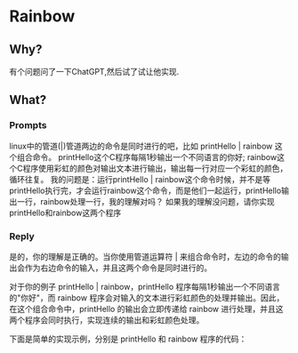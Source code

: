 # Rainbow

## Why?

有个问题问了一下ChatGPT,然后试了试让他实现.

## What?

### Prompts

linux中的管道(|)管道两边的命令是同时进行的吧，比如 printHello | rainbow 这个组合命令。
printHello这个C程序每隔1秒输出一个不同语言的你好;
rainbow这个C程序使用彩虹的颜色对输出文本进行输出，输出每一行对应一个彩虹的颜色，循环往复。
我的问题是：运行printHello | rainbow这个命令时候，并不是等printHello执行完，才会运行rainbow这个命令，而是他们一起运行，printHello输出一行，rainbow处理一行，我的理解对吗？
如果我的理解没问题，请你实现printHello和rainbow这两个程序

### Reply

是的，你的理解是正确的。当你使用管道运算符 | 来组合命令时，左边的命令的输出会作为右边命令的输入，并且这两个命令是同时进行的。

对于你的例子 printHello | rainbow，printHello 程序每隔1秒输出一个不同语言的"你好"，而 rainbow 程序会对输入的文本进行彩虹颜色的处理并输出。因此，在这个组合命令中，printHello 的输出会立即传递给 rainbow 进行处理，并且这两个程序会同时执行，实现连续的输出和彩虹颜色处理。

下面是简单的实现示例，分别是 printHello 和 rainbow 程序的代码：